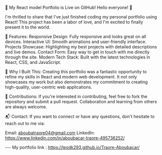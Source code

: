 🚀 My React model Portfolio is Live on GitHub!
Hello everyone! 🎉

I'm thrilled to share that I've just finished coding my personal portfolio using React! This project has been a labor of love, and I'm excited to finally present it to the world.

🌟 Features:
Responsive Design: Fully responsive and looks great on all devices.
Interactive UI: Smooth animations and user-friendly interface.
Projects Showcase: Highlighting my best projects with detailed descriptions and live demos.
Contact Form: Easy way to get in touch with me directly through the site.
Modern Tech Stack: Built with the latest technologies in React, CSS, and JavaScript.

🎯 Why I Built This:
Creating this portfolio was a fantastic opportunity to refine my skills in React and modern web development. It not only showcases my work but also demonstrates my commitment to creating high-quality, user-centric web applications.

👏 Contributions:
If you're interested in contributing, feel free to fork the repository and submit a pull request. Collaboration and learning from others are always welcome.

📬 Contact:
If you want to connect or have any questions, don't hesitate to reach out to me via:

Email: aboubatraore04@gmail.com
LinkedIn: https://www.linkedin.com/in/aboubacar-traore-495736252/

--- My portfolio link : https://leodk293.github.io/Traore-Aboubacar/
